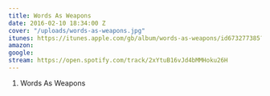 ```yaml
---
title: Words As Weapons
date: 2016-02-10 18:34:00 Z
cover: "/uploads/words-as-weapons.jpg"
itunes: https://itunes.apple.com/gb/album/words-as-weapons/id673277385?i=673277687
amazon: 
google: 
stream: https://open.spotify.com/track/2xYtuB16vJd4bMMHoku26H
---
```


1. Words As Weapons
